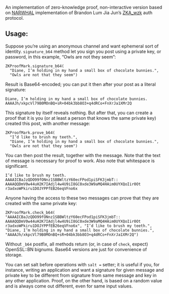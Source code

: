 An implementation of zero-knowledge proof, non-interactive version
based on [NARWHAL](http://ojs.pythonpapers.org/index.php/tppm/article/download/155/142) implementation of Brandon Lum Jia Jun’s [ZKA_wzk](https://courses.csail.mit.edu/6.857/2014/files/15-cheu-jaffe-lin-yang-zkp-authentication.pdf) auth protocol.

## Usage:

Suppose you’re using an anonymous channel and want ephemeral sort of identity. `signature_b64` method let you sign you post using a private key, or password, in this example, “Owls are not they seem”: 
```
ZKProofMark.signature_b64(
  "Diane, I’m holding in my hand a small box of chocolate bunnies.",
  "Owls are not that they seem")
```
Result is Base64-encoded; you can put it then after your post as a literal signature:
```
Diane, I’m holding in my hand a small box of chocolate bunnies.
AAAAJh/xkpcVl79B0MOnBQ+sR+04bk3bb8O3+q4dRCo+FnXrJa1XMr2Q
```
This signature by itself reveals nothing. But after that, you can create a proof that it is you (or at least a person that knows the same private key) created this post, with another message:
```
ZKProofMark.prove_b64(
  "I’d like to brush my teeth.",
  "Diane, I’m holding in my hand a small box of chocolate bunnies.",
  "Owls are not that they seem")
```
You can then post the result, together with the message. Note that the text of message is necessary for proof to work. Also note that whitespace is significant.
```
I’d like to brush my teeth.
AAAAICBaJzQDO99fONnz1SBBWltzY60ecFPod1piSFK3jmbT::
AAAAQQDmV0w44uH2K7IAdjl4w4U9iI8GC0xde3W9aMQ4HAim0UYXQoIir0Ot
r3adxoWPkiru1DOJYPPfEB26eqVFno6x

```
Anyone having the access to these two messages can prove that they are created with the same private key:

```
ZKProofMark.check_b64(
"AAAAICBaJzQDO99fONnz1SBBWltzY60ecFPod1piSFK3jmbT::
AAAAQQDmV0w44uH2K7IAdjl4w4U9iI8GC0xde3W9aMQ4HAim0UYXQoIir0Ot
r3adxoWPkiru1DOJYPPfEB26eqVFno6x", "I’d like to brush my teeth.",
"Diane, I’m holding in my hand a small box of chocolate bunnies.",
"AAAAJh/xkpcVl79B0MOnBQ+sR+04bk3bb8O3+q4dRCo+FnXrJa1XMr2Q")
```
Without `_b64` postfix, all methods return (or, in case of `check`, expect) OpenSSL::BN bignums. Base64 versions are just for convenience of storage.

You can set salt before operations with `salt =` setter; it is useful if you, for instance, writing an application and want a signature for given message and private key to be different from signature from same message and key in any other application. Proof, on the other hand, is based on a random value and is always come out different, even for same input values.
